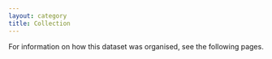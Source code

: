 ```yaml
---
layout: category
title: Collection
---
```


For information on how this dataset was organised, see the following pages.